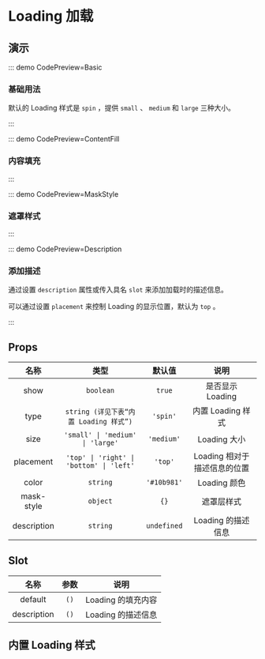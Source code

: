 # Loading 加载

## 演示

::: demo CodePreview=Basic

### 基础用法

默认的 Loading 样式是 `spin` ，提供 `small` 、 `medium` 和 `large` 三种大小。

<Basic />

:::

::: demo CodePreview=ContentFill

### 内容填充

<ContentFill />
:::

::: demo CodePreview=MaskStyle

### 遮罩样式

<MaskStyle />
:::

::: demo CodePreview=Description

### 添加描述

通过设置 `description` 属性或传入具名 `slot` 来添加加载时的描述信息。

可以通过设置 `placement` 来控制 Loading 的显示位置，默认为 `top` 。

<Description />
:::

## Props

|    名称     |                   类型                   |   默认值    |             说明             |
| :---------: | :--------------------------------------: | :---------: | :--------------------------: |
|    show     |                `boolean`                 |   `true`    |       是否显示 Loading       |
|    type     |  `string (详见下表“内置 Loading 样式”)`  |  `'spin'`   |      内置 Loading 样式       |
|    size     |     `'small' \| 'medium' \| 'large'`     | `'medium'`  |         Loading 大小         |
|  placement  | `'top' \| 'right' \| 'bottom' \| 'left'` |   `'top'`   | Loading 相对于描述信息的位置 |
|    color    |                 `string`                 | `'#10b981'` |         Loading 颜色         |
| mask-style  |                 `object`                 |    `{}`     |          遮罩层样式          |
| description |                 `string`                 | `undefined` |      Loading 的描述信息      |

## Slot

|    名称     | 参数 |        说明        |
| :---------: | :--: | :----------------: |
|   default   | `()` | Loading 的填充内容 |
| description | `()` | Loading 的描述信息 |

## 内置 Loading 样式

<!-- |     值     |             效果              |
| :--------: | :---------------------------: |
|  `'spin'`  |        <LoadingType />        |
| `'ripple'` | <LoadingType type="ripple" /> |
|  `'bars'`  |  <LoadingType type="bars" />  |
|  `'arcs'`  |  <LoadingType type="arcs" />  |
|  `'dots'`  |  <LoadingType type="dots" />  |
|  `'flip'`  |  <LoadingType type="flip" />  |
| `'rings'`  | <LoadingType type="rings" />  | -->
